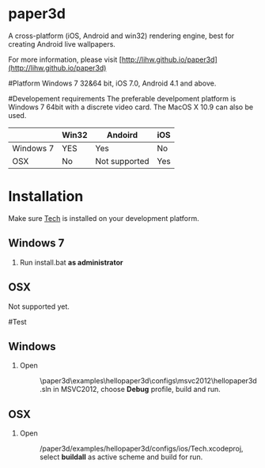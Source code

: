 paper3d
=======

A cross-platform (iOS, Android and win32) rendering engine, best for creating Android live wallpapers.

For more information, please visit [http://lihw.github.io/paper3d](http://lihw.github.io/paper3d)

#Platform
Windows 7 32&64 bit, iOS 7.0, Android 4.1 and above.

#Developement requirements
The preferable develpoment platform is Windows 7 64bit with a discrete video card. The MacOS X 10.9 can also be used.

|               | Win32         | Andoird      |    iOS   |
| ------------- | ------------- |--------------|----------|
| Windows 7     | YES           |  Yes         |   No
| OSX           | No            | Not supported|   Yes    |


# Installation
Make sure [Tech](http://lihw.github.io/tech) is installed on your development platform.

## Windows 7
1. Run install.bat **as administrator**

## OSX
Not supported yet.

#Test

## Windows
1. Open <Dir>\paper3d\examples\hellopaper3d\configs\msvc2012\hellopaper3d.sln in MSVC2012, choose **Debug** profile, build and run.

## OSX
1. Open <Dir>/paper3d/examples/hellopaper3d/configs/ios/Tech.xcodeproj, select **buildall** as active scheme and build for run.
